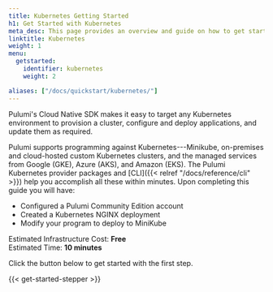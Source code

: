 ```yaml
---
title: Kubernetes Getting Started
h1: Get Started with Kubernetes
meta_desc: This page provides an overview and guide on how to get started with Kubernetes.
linktitle: Kubernetes
weight: 1
menu:
  getstarted:
    identifier: kubernetes
    weight: 2

aliases: ["/docs/quickstart/kubernetes/"]
---
```


Pulumi's Cloud Native SDK makes it easy to target any Kubernetes environment to
provision a cluster, configure and deploy applications, and update them as
required.

Pulumi supports programming against Kubernetes---Minikube, on-premises and
cloud-hosted custom Kubernetes clusters, and the managed services from Google
(GKE), Azure (AKS), and Amazon (EKS). The Pulumi Kubernetes provider
packages and [CLI]({{< relref "/docs/reference/cli" >}})
help you accomplish all these within minutes. Upon completing this guide you will have:

- Configured a Pulumi Community Edition account
- Created a Kubernetes NGINX deployment
- Modify your program to deploy to MiniKube

Estimated Infrastructure Cost: **Free**
<br />
Estimated Time: **10 minutes**

Click the button below to get started with the first step.

{{< get-started-stepper >}}
